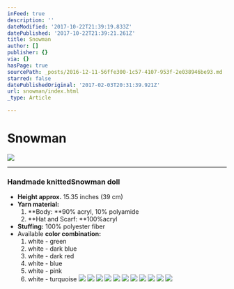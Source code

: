 ```yaml
---
inFeed: true
description: ''
dateModified: '2017-10-22T21:39:19.833Z'
datePublished: '2017-10-22T21:39:21.261Z'
title: Snowman
author: []
publisher: {}
via: {}
hasPage: true
sourcePath: _posts/2016-12-11-56ffe300-1c57-4107-953f-2e038946be93.md
starred: false
datePublishedOriginal: '2017-02-03T20:31:39.921Z'
url: snowman/index.html
_type: Article

---
```

# **Snowman**
![](https://the-grid-user-content.s3-us-west-2.amazonaws.com/6e66f879-36d0-4aa6-b0b4-196787124c7f.jpg)

---

### Handmade knitted**Snowman** doll

* **Height approx.** 15.35 inches (39 cm)
* **Yarn material:**
  1. **Body: **90% acryl, 10% polyamide
  2. **Hat and Scarf: **100%acryl
* **Stuffing:** 100% polyester fiber
* Available **color combination:**
  1. white - green
  2. white - dark blue
  3. white - dark red
  4. white - blue
  5. white - pink
  6. white - turquoise
![](https://the-grid-user-content.s3-us-west-2.amazonaws.com/810f10e7-b101-422e-afbb-b964fe65e4c2.jpg)
![](https://the-grid-user-content.s3-us-west-2.amazonaws.com/1cdb990d-f6f6-49f5-9173-d38046dea44e.jpg)
![](https://the-grid-user-content.s3-us-west-2.amazonaws.com/c0cdebc9-d969-4818-9513-5f925ee50dfd.jpg)
![](https://the-grid-user-content.s3-us-west-2.amazonaws.com/adbe457d-0834-4229-9a19-3b8239a16b79.jpg)
![](https://the-grid-user-content.s3-us-west-2.amazonaws.com/19a2ab5b-d407-443a-be87-575b6f4f776a.jpg)
![](https://the-grid-user-content.s3-us-west-2.amazonaws.com/9e8a0962-20f7-40ae-8bc5-7d66e5815d80.jpg)
![](https://the-grid-user-content.s3-us-west-2.amazonaws.com/cc585025-b707-4407-b695-811291acf8f9.jpg)
![](https://the-grid-user-content.s3-us-west-2.amazonaws.com/b60debf0-d8e9-48c5-bda6-858ec40814c2.jpg)
![](https://the-grid-user-content.s3-us-west-2.amazonaws.com/5fa7418f-1109-423f-80e6-82e249f4e2a4.jpg)
![](https://the-grid-user-content.s3-us-west-2.amazonaws.com/07685f9c-27f8-4cc7-8b7e-b4509f55f654.jpg)
![](https://the-grid-user-content.s3-us-west-2.amazonaws.com/e59d11d1-fd87-434b-b52e-2da1a06273d3.jpg)